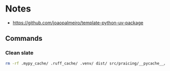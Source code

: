 # Notes

- https://github.com/joaopalmeiro/template-python-uv-package

## Commands

### Clean slate

```bash
rm -rf .mypy_cache/ .ruff_cache/ .venv/ dist/ src/praicing/__pycache__/
```
